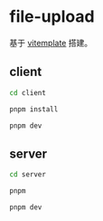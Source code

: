 # file-upload

基于 [vitemplate](https://github.com/Hongbusi/vitemplate) 搭建。

## client

``` bash
cd client

pnpm install

pnpm dev
```

## server

``` bash
cd server

pnpm

pnpm dev
```
